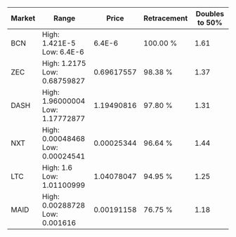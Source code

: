 | Market | Range | Price| Retracement | Doubles to 50% |
| --- | --- | --- | --- | --- |
| BCN | High: 1.421E-5<br />Low: 6.4E-6 | 6.4E-6 | 100.00 % | 1.61 |
| ZEC | High: 1.2175<br />Low: 0.68759827 | 0.69617557 | 98.38 % | 1.37 |
| DASH | High: 1.96000004<br />Low: 1.17772877 | 1.19490816 | 97.80 % | 1.31 |
| NXT | High: 0.00048468<br />Low: 0.00024541 | 0.00025344 | 96.64 % | 1.44 |
| LTC | High: 1.6<br />Low: 1.01100999 | 1.04078047 | 94.95 % | 1.25 |
| MAID | High: 0.00288728<br />Low: 0.001616 | 0.00191158 | 76.75 % | 1.18 |
